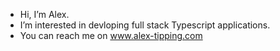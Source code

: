 -  Hi, I’m Alex.
-  I’m interested in devloping full stack Typescript applications. 
-  You can reach me on www.alex-tipping.com


